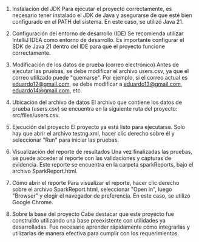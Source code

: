 1. Instalación del JDK
Para ejecutar el proyecto correctamente, es necesario tener instalado el JDK de Java y asegurarse de que esté bien configurado en el PATH del sistema. En este caso, se utilizó Java 21.

2. Configuración del entorno de desarrollo (IDE)
Se recomienda utilizar IntelliJ IDEA como entorno de desarrollo. Es importante configurar el SDK de Java 21 dentro del IDE para que el proyecto funcione correctamente.

3. Modificación de los datos de prueba (correo electrónico)
Antes de ejecutar las pruebas, se debe modificar el archivo users.csv, ya que el correo utilizado puede "quemarse".
Por ejemplo, si el correo actual es eduardo12@gmail.com, se debe modificar a eduardo13@gmail.com, eduardo14@gmail.com, etc.

4. Ubicación del archivo de datos
El archivo que contiene los datos de prueba (users.csv) se encuentra en la siguiente ruta del proyecto:
src/files/users.csv.

5. Ejecución del proyecto
El proyecto ya está listo para ejecutarse. Solo hay que abrir el archivo testng.xml, hacer clic derecho sobre él y seleccionar "Run" para iniciar las pruebas.

6. Visualización del reporte de resultados
Una vez finalizadas las pruebas, se puede acceder al reporte con las validaciones y capturas de evidencia. Este reporte se encuentra en la carpeta sparkReports, bajo el archivo SparkReport.html.

7. Cómo abrir el reporte
Para visualizar el reporte, hacer clic derecho sobre el archivo SparkReport.html, seleccionar "Open in", luego "Browser" y elegir el navegador de preferencia. En este caso, se utilizó Google Chrome.

8. Sobre la base del proyecto
Cabe destacar que este proyecto fue construido utilizando una base preexistente con utilidades ya desarrolladas. Fue necesario aprender rápidamente cómo integrarlas y utilizarlas de manera efectiva para cumplir con los requerimientos.